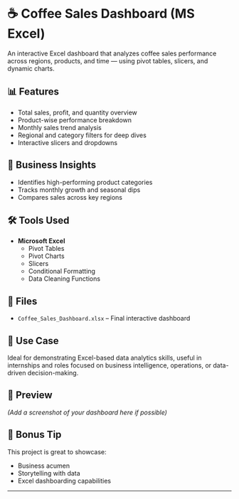 # ☕ Coffee Sales Dashboard (MS Excel)

An interactive Excel dashboard that analyzes coffee sales performance across regions, products, and time — using pivot tables, slicers, and dynamic charts.

## 📊 Features

- Total sales, profit, and quantity overview
- Product-wise performance breakdown
- Monthly sales trend analysis
- Regional and category filters for deep dives
- Interactive slicers and dropdowns

## 🧠 Business Insights

- Identifies high-performing product categories
- Tracks monthly growth and seasonal dips
- Compares sales across key regions

## 🛠️ Tools Used

- **Microsoft Excel**
  - Pivot Tables
  - Pivot Charts
  - Slicers
  - Conditional Formatting
  - Data Cleaning Functions

## 📁 Files

- `Coffee_Sales_Dashboard.xlsx` – Final interactive dashboard

## 🎯 Use Case

Ideal for demonstrating Excel-based data analytics skills, useful in internships and roles focused on business intelligence, operations, or data-driven decision-making.

## 📸 Preview

*(Add a screenshot of your dashboard here if possible)*

## 📌 Bonus Tip

This project is great to showcase:
- Business acumen
- Storytelling with data
- Excel dashboarding capabilities

---
